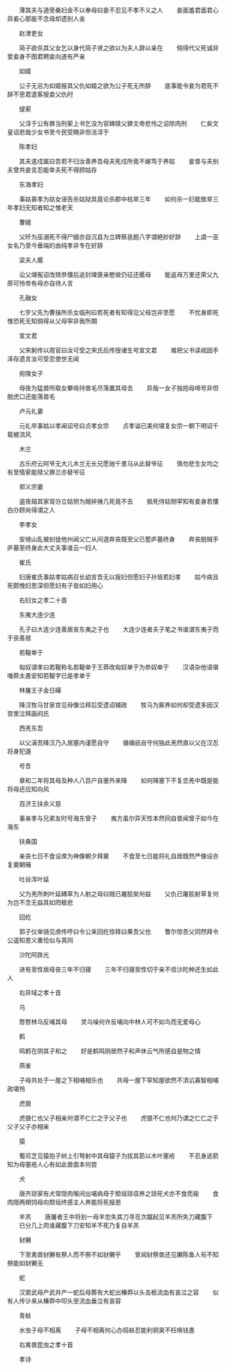 <!-- { "loadSidebar": true } -->
　　薄其夫与道旁桑妇金不以奉母曰妾不忍见不孝不义之人
　　妾面羞君面君心异妾心那能不念母却遗别人金

　　赵津吏女

　　简子欲杀其父女乞以身代简子贤之欲以为夫人辞以亲在
　　倘得代父死诚非爱妾身不图君聘妾向道有严亲

　　如姬

　　公子无忌为如姬报其父仇如姬之欲为公子死无所辞
　　底事能令妾为君死不辞不思君遣客报妾父仇时

　　缇萦

　　父淳于公有罪当刑萦上书乞没为官婢赎父罪文帝悲怜之诏除肉刑
　　仁矣文皇诏悲哉少女书至今民受赐非但活淳于

　　陈孝妇

　　其夫逺戍属曰吾若不归汝善养吾母夫死戍所竟不嫁笃于养姑
　　妾昔与夫别夫曾共妾言忍能幸夫死不得顾姑存

　　东海孝妇

　　事姑甚孝为姑女诬告杀姑狱具竟论杀郡中枯旱三年
　　如何杀一妇能致旱三年孝妇无知者知之惟老天

　　曹娥

　　父旴为巫溺死不得尸娥亦自沉县为立碑蔡邕题八字谓絶妙好辞
　　上虞一巫女名乃至今垂端的由纯孝非专在好辞

　　梁夫人嬺

　　讼父竦寃诏改殡恭懐后追封竦褒亲愍侯仍征还嬺母
　　能返母万里还荣父九原可怜帝有母亦自待人言

　　孔融女

　　七岁父先为曹操所杀女临刑曰若死者有知得见父母岂非至愿
　　不忧身即死惟恐死无知倘得从父母寜非我所期

　　宣文君

　　父宋躬传以周官曰汝可受之宋氏后传授诸生号宣文君
　　难把父书读祗因手泽存遗言汝可受忍使世无闻

　　宛陵女子

　　母夜为猛兽所取女攀母持兽毛尽落置其母去
　　异哉一女子独抱母啼号非但脱虎口还能落兽毛

　　卢元礼妻

　　元礼卒事姑以孝闻诏号曰贞孝女宗
　　贞孝谥已美何堪复女宗一朝下明诏千载被流风

　　木兰

　　古乐府云阿爷无大儿木兰无长兄愿驰千里马从此替爷征
　　慎勿悲生女均之有至情萦能赎父罪兰亦替爷征

　　郑义宗妻

　　盗夜刼其家冐刅立姑侧为贼捽捶几死竟不去
　　抵死侍姑侧寜知有妾身若懐白刅顾尚得谓之人

　　李孝女

　　安禄山乱被刦徙他州闻父亡从间道奔丧既至父已塟庐墓终身
　　奔丧脱贼手庐墓至终身此大丈夫事谁云一妇人

　　崔氏

　　妇唐崔氏事姑孝姑病召长幼言吾无以报妇但愿妇子孙皆若妇孝
　　姑今病且死颇愧妇恩深但愿妇有子皆如妇用心

　　右妇女之孝二十首

　　东夷大连少连

　　孔子曰大连少连善居丧东夷之子也
　　大连少连者夫子笔之书谁谓东夷子而于丧善居

　　若鞮单于

　　匈奴谓孝曰若鞮称名若鞮单于王莽改匈奴单于为恭奴单于
　　汉语杂他语堪嗤莽太愚安知若鞮字已是孝单于

　　林屠王子金日磾

　　降汉牧马甘泉宫见母像泣拜后受遗诏辅政
　　牧马为厮养如何却受遗多因汉宫里泣拜画阏氏

　　西羌东吾

　　以父滇吾降汉乃入居塞内谨愿自守
　　循循祇自守何独此羌然直以父在汉忍将身犯邉

　　号吾

　　章和二年将其母及种人八百户自塞外来降
　　如何降塞下不复恋羌中既是能将母还应知向风

　　百济王扶余义慈

　　事亲孝与兄弟友时号海东曾子
　　夷方虽尔异天性本然同自昔闻曾子如今在海东

　　扶桑国

　　亲丧七日不食设席为神像朝夕拜奠
　　不食至七日能将礼自居既然严像设亦复奠朝晡

　　吐谷浑叶延

　　父为羌所刺叶延縳草为人射之母曰贼已屠脍矣何益
　　父仇已屠脍射草复何为岂不念无益其如罔极悲

　　回纥

　　郭子仪单骑见虏传呼曰令公来回纥惊拜曰果吾父也
　　瞥尔惊吾父同然拜令公遥知恩义重恰似与真同

　　沙陀阿跌光

　　进有至性居母丧三年不归寝
　　三年不归寝至性切于亲不信沙陀种还生如此人

　　右异域之孝十首

　　乌

　　嗸嗸林乌反哺其母
　　灵乌噪何许反哺向中林人可不如鸟而无爱母心

　　鹤

　　鸣鹤在阴其子和之
　　好是鹤鸣阴居然子和声休云气所感自是物之情

　　燕雀

　　子母共处于一屋之下相哺相乐也
　　共母一屋下寜知屋欲然不湏讥寡智相哺政堪怜

　　虎狼

　　虎狼仁也父子相亲何谓不仁仁之于父子也
　　虎狼不仁也何乃谓之仁仁之于父子父子亦相亲

　　猿

　　蜀邓芝见猿抱子树上引弩射中其母猿子为拔其箭以木叶塞疮
　　不忍身逃箭知为母塞疮人心有如此兽面本何尝

　　犬

　　唐齐琼家有犬常隠肉喉间出哺病母于颓垣琼収养之琼死犬亦不食而毙
　　食肉隠两頬饲母向颓垣终感主人养能将死报恩

　　羊羔
　　唐屠者王中将刲一母羊忽失其刀寻觅次蹴起见羊羔所失刀藏腹下
　　已分几上肉谁藏腹下刀安知羊不死乃复自羊羔

　　豺獭

　　下至禽兽豺獭有祭人而不祭不如豺獭乎
　　曾闻豺祭兽还见獭陈鱼人茍不知祭能如豺獭无

　　蛇

　　汉窦武母产武并产一蛇后母葬有大蛇出榛莽以头击柩流血有哀泣之容
　　似有人传讣来从榛莽中叩头至流血垂泣有哀容

　　青蚨

　　水虫子母不相离
　　子母不相离何心办捣蚨忍能利铜臭不枉唤钱愚

　　右禽兽昆虫之孝十首

　　孝诗

